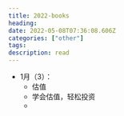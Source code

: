 ```yaml
---
title: 2022-books 
heading: 
date: 2022-05-08T07:36:08.606Z
categories: ["other"]
tags: 
description: read
---
```


- 1月（3）：
    - 估值
    - 学会估值，轻松投资
    - 
